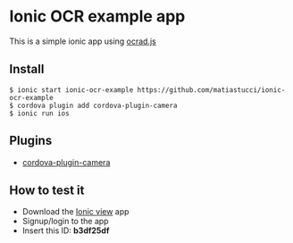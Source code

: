 # Ionic OCR example app

This is a simple ionic app using [ocrad.js](https://github.com/antimatter15/ocrad.js)

## Install
```
$ ionic start ionic-ocr-example https://github.com/matiastucci/ionic-ocr-example
$ cordova plugin add cordova-plugin-camera
$ ionic run ios
```

## Plugins
* [cordova-plugin-camera]

## How to test it
* Download the [Ionic view] app
* Signup/login to the app
* Insert this ID: **b3df25df**

[Ionic view]:http://view.ionic.io/
[cordova-plugin-camera]:http://ngcordova.com/docs/plugins/camera/
